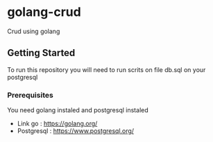 # golang-crud
Crud using golang

## Getting Started

To run this repository you will need to run scrits on file db.sql on your postgresql

### Prerequisites
You need golang instaled and postgresql instaled

* Link go : https://golang.org/
* Postgresql : https://www.postgresql.org/
